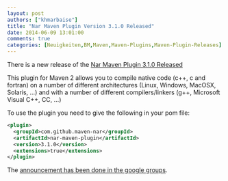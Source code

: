 ```yaml
---
layout: post
authors: ["khmarbaise"]
title: "Nar Maven Plugin Version 3.1.0 Released"
date: 2014-06-09 13:01:00
comments: true
categories: [Neuigkeiten,BM,Maven,Maven-Plugins,Maven-Plugin-Releases]
---
```

There is a new release of the [Nar Maven Plugin 3.1.0 Released](https://maven-nar.github.io/)

This plugin for Maven 2 allows you to compile native code (c++, c and fortran)
on a number of different architectures (Linux, Windows, MacOSX, Solaris, ...)
and with a number of different compilers/linkers (g++, Microsoft Visual C++,
CC, ...)

To use the plugin you need to give the following in your pom file:

``` xml
<plugin>
  <groupId>com.github.maven-nar</groupId>
  <artifactId>nar-maven-plugin</artifactId>
  <version>3.1.0</version>
  <extensions>true</extensions>
</plugin>
```

The [announcement has been done in the google groups](https://groups.google.com/forum/#!topic/maven-nar/aZrgbxHN9sY).
